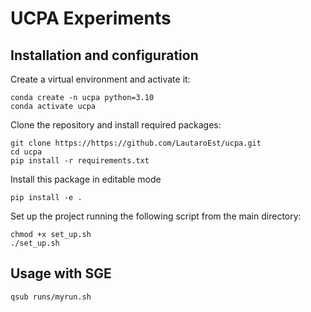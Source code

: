 # UCPA Experiments

## Installation and configuration

Create a virtual environment and activate it:
```
conda create -n ucpa python=3.10
conda activate ucpa
```

Clone the repository and install required packages:
```
git clone https://https://github.com/LautaroEst/ucpa.git
cd ucpa
pip install -r requirements.txt
```

Install this package in editable mode
```
pip install -e .
```

Set up the project running the following script from the main directory:
```
chmod +x set_up.sh
./set_up.sh
```

## Usage with SGE

```
qsub runs/myrun.sh
```